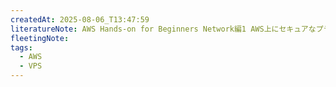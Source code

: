 ```yaml
---
createdAt: 2025-08-06_T13:47:59
literatureNote: AWS Hands-on for Beginners Network編1 AWS上にセキュアなプライベートネットワーク空間を作成する  AWS Webinar
fleetingNote: 
tags:
  - AWS
  - VPS
---
```


